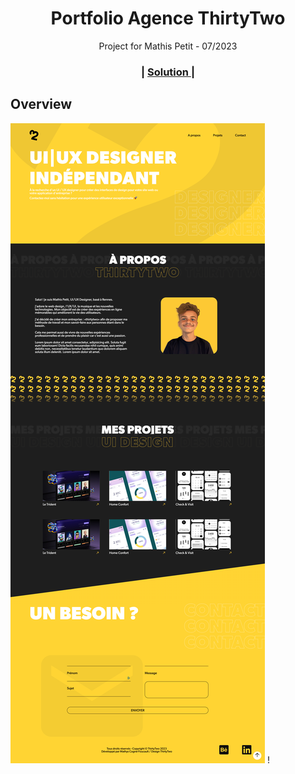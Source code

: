 <h1 align="center">Portfolio Agence ThirtyTwo</h1>

<div align="center">
   Project for Mathis Petit - 07/2023
</div>

<div align="center">
  <h3>
    <span> | </span>
    <a href="https://www.thirtytwo-agency.fr/">
      Solution
    </a>
    <span> | </span>
  </h3>
</div>

<!-- OVERVIEW -->


## Overview


![screenshot](https://github.com/MathysCogne/thirtytwo-portfolio/blob/main/assets/screen-v1.png)
!

